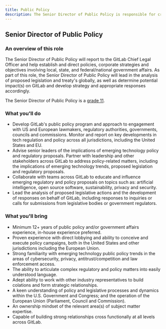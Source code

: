 ```yaml
---
title: Public Policy
description: The Senior Director of Public Policy is responsible for creating and maintaining GitLab's public policy engagement strategy; facilitating relationships across various governing bodies, authorities, commissions and councils, the purpose of which is to represent and further GitLab interests.
---
```

## Senior Director of Public Policy

### An overview of this role

The Senior Director of Public Policy will report to the GitLab Chief Legal Officer and help establish and direct policies, corporate strategies and objectives involving local, state, and federal/national government affairs. As part of this role, the Senior Director of Public Policy will lead in the analysis of proposed legislation and treaty's globally, as well as determine potential impact(s) on GitLab and develop strategy and appropriate responses accordingly.

The Senior Director of Public Policy is a [grade 11](/handbook/total-rewards/compensation/compensation-calculator/#gitlab-job-grades).

### What you'll do

- Develop GitLab's public policy program and approach to engagement with US and European lawmakers, regulatory authorities, governments, councils and commissions.
Monitor and report on key developments in tech regulation and policy across all jurisdictions, including the United States and EU.
- Advise senior leaders of the implications of emerging technology policy and regulatory proposals.
Partner with leadership and other stakeholders across GitLab to address policy-related matters, including the implications of emerging technology trends, proposed legislation and regulatory proposals.
- Collaborate with teams across GitLab to educate and influence emerging regulatory and policy proposals on topics such as: artificial intelligence, open source software, sustainability, privacy and security.
- Lead the analysis of proposed legislative actions and the development of responses on behalf of GitLab, including responses to inquiries or calls for submissions from legislative bodies or government regulators.

### What you'll bring

- Minimum 12+ years of public policy and/or government affairs experience, in-house experience preferred.
- Proven experience with direct lobbying and ability to conceive and execute policy campaigns, both in the United States and other jurisdictions including the European Union.
- Strong familiarity with emerging technology public policy trends in the areas of cybersecurity, privacy, antitrust/competition and law enforcement access.
- The ability to articulate complex regulatory and policy matters into easily understood language.
- Adept ability to work with other industry representatives to build colations and form strategic relationships.
- A keen understanding of policy and legislative processes and dynamics within the U.S. Government and Congress; and the operation of the European Union (Parliament, Council and Commission).
- An ownership mindset of the relevant area(s) of subject matter expertise.
- Capable of building strong relationships cross functionally at all levels across GitLab.
